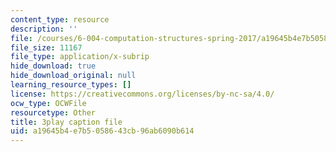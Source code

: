 ```yaml
---
content_type: resource
description: ''
file: /courses/6-004-computation-structures-spring-2017/a19645b4e7b5058643cb96ab6090b614_0h3SCozKaR4.srt
file_size: 11167
file_type: application/x-subrip
hide_download: true
hide_download_original: null
learning_resource_types: []
license: https://creativecommons.org/licenses/by-nc-sa/4.0/
ocw_type: OCWFile
resourcetype: Other
title: 3play caption file
uid: a19645b4-e7b5-0586-43cb-96ab6090b614
---
```

